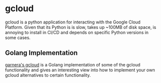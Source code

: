 # gcloud
gcloud is a python application for interacting with the Google Cloud Platform. Given that its Python 
is is slow, takes up ~100MB of disk space, is annoying to install in CI/CD and depends on specific 
Python versions in some cases.

## Golang Implementation
[garnera's gcloud](https://github.com/gartnera/gcloud) is a Golang implementation of some of the 
gcloud functionality and gives an interesting view into how to implement your own gcloud alternatives 
to certain functionality.

